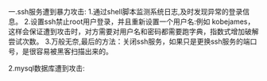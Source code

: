 一.ssh服务遭到暴力攻击:
	1.通过shell脚本监测系统日志,及时发现异常的登录信息。
	2.设置ssh禁止root用户登录，并且重新设置一个用户名:例如 kobejames，这样会保证遭到攻击时，对方需要对用户名和密码都需要跑字典，指数式增加破解尝试次数。
	3.万般无奈,最后的方法：关闭ssh服务，如果只是更换ssh服务的端口号，是很容易被黑客扫描出来的。

2.mysql数据库遭到攻击:
